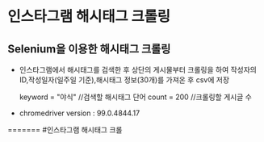 # 인스타그램 해시태그 크롤링
## Selenium을 이용한 해시태그 크롤링

- 인스타그램에서 해시태그를 검색한 후 상단의 게시물부터 크롤링을 하여 작성자의 ID,작성일자(일주일 기준),해시태그 정보(30개)를 가져온 후  csv에 저장


    keyword = "야식" //검색할 해시태그 단어
    count = 200 //크롤링할 게시글 수

- chromedriver version : 99.0.4844.17

=======
#인스타그램 해시태그 크롤
